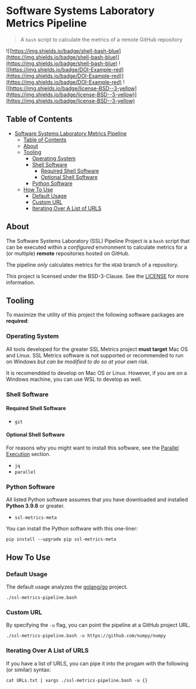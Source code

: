 # Software Systems Laboratory Metrics Pipeline

> A `bash` script to calculate the metrics of a remote GitHub repository

![[https://img.shields.io/badge/shell-bash-blue](https://img.shields.io/badge/shell-bash-blue)](https://img.shields.io/badge/shell-bash-blue)
![[https://img.shields.io/badge/DOI-Example-red](https://img.shields.io/badge/DOI-Example-red)](https://img.shields.io/badge/DOI-Example-red)
![[https://img.shields.io/badge/license-BSD--3-yellow](https://img.shields.io/badge/license-BSD--3-yellow)](https://img.shields.io/badge/license-BSD--3-yellow)

## Table of Contents

- [Software Systems Laboratory Metrics Pipeline](#software-systems-laboratory-metrics-pipeline)
  - [Table of Contents](#table-of-contents)
  - [About](#about)
  - [Tooling](#tooling)
    - [Operating System](#operating-system)
    - [Shell Software](#shell-software)
      - [Required Shell Software](#required-shell-software)
      - [Optional Shell Software](#optional-shell-software)
    - [Python Software](#python-software)
  - [How To Use](#how-to-use)
    - [Default Usage](#default-usage)
    - [Custom URL](#custom-url)
    - [Iterating Over A List of URLS](#iterating-over-a-list-of-urls)

## About

The Software Systems Laboratory (SSL) Pipeline Project is a `bash` script that can be executed within a *configured* environment to calculate metrics for a (or multiple) **remote** repositories hosted on GitHub.

The pipeline *only* calculates metrics for the `HEAD` branch of a repository.

This project is licensed under the BSD-3-Clause. See the [LICENSE](LICENSE) for more information.

## Tooling

To maximize the utility of this project the following software packages are **required**:

### Operating System

All tools developed for the greater SSL Metrics project **must target** Mac OS and Linux. SSL Metrics software is not supported or recommended to run on Windows *but can be modified to do so at your own risk*.

It is recomendded to develop on Mac OS or Linux. However, if you are on a Windows machine, you can use WSL to develop as well.

### Shell Software

#### Required Shell Software

- `git`

#### Optional Shell Software

For reasons why you might want to install this software, see the [Parallel Execution](#parallel-execution) section.

- `jq`
- `parallel`

### Python Software

All listed Python software assumes that you have downloaded and installed **Python 3.9.6** or greater.

- `ssl-metrics-meta`

You can install the Python software with this one-liner:

`pip install --upgrade pip ssl-metrics-meta`

## How To Use

### Default Usage

The default usage analyzes the [golang/go](https://github.com/golang/go) project.

`./ssl-metrics-pipeline.bash`

### Custom URL

By specifying the `-u` flag, you can point the pipeline at a GitHub project URL.

`./ssl-metrics-pipeline.bash -u https://github.com/numpy/numpy`

### Iterating Over A List of URLS

If you have a list of URLS, you can pipe it into the progam with the following (or similar) syntax:

`cat URLs.txt | xargs ./ssl-metrics-pipeline.bash -u {}`
